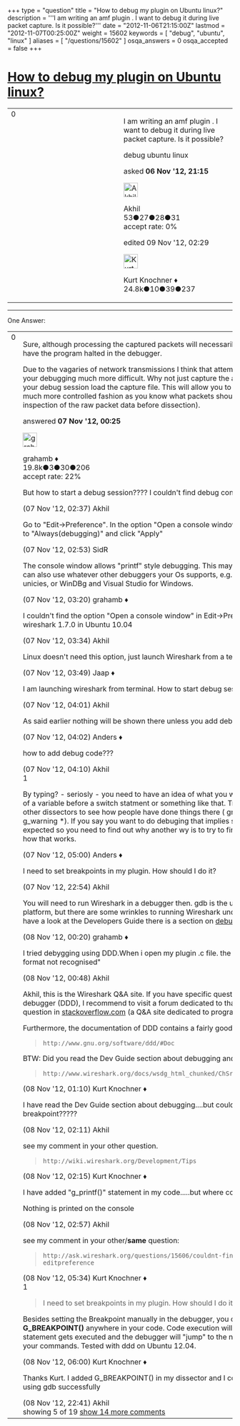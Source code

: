 +++
type = "question"
title = "How to debug my plugin on Ubuntu linux?"
description = '''I am writing an amf plugin . I want to debug it during live packet capture. Is it possible?'''
date = "2012-11-06T21:15:00Z"
lastmod = "2012-11-07T00:25:00Z"
weight = 15602
keywords = [ "debug", "ubuntu", "linux" ]
aliases = [ "/questions/15602" ]
osqa_answers = 0
osqa_accepted = false
+++

<div class="headNormal">

# [How to debug my plugin on Ubuntu linux?](/questions/15602/how-to-debug-my-plugin-on-ubuntu-linux)

</div>

<div id="main-body">

<div id="askform">

<table id="question-table" style="width:100%;"><colgroup><col style="width: 50%" /><col style="width: 50%" /></colgroup><tbody><tr class="odd"><td style="width: 30px; vertical-align: top"><div class="vote-buttons"><div id="post-15602-score" class="post-score" title="current number of votes">0</div><div id="favorite-count" class="favorite-count"></div></div></td><td><div id="item-right"><div class="question-body"><p>I am writing an amf plugin . I want to debug it during live packet capture. Is it possible?</p></div><div id="question-tags" class="tags-container tags">debug ubuntu linux</div><div id="question-controls" class="post-controls"></div><div class="post-update-info-container"><div class="post-update-info post-update-info-user"><p>asked <strong>06 Nov '12, 21:15</strong></p><img src="https://secure.gravatar.com/avatar/b0ed262c234b0aa9fae2e5b2d51b14c2?s=32&amp;d=identicon&amp;r=g" class="gravatar" width="32" height="32" alt="Akhil&#39;s gravatar image" /><p>Akhil<br />
<span class="score" title="53 reputation points">53</span><span title="27 badges"><span class="badge1">●</span><span class="badgecount">27</span></span><span title="28 badges"><span class="silver">●</span><span class="badgecount">28</span></span><span title="31 badges"><span class="bronze">●</span><span class="badgecount">31</span></span><br />
<span class="accept_rate" title="Rate of the user&#39;s accepted answers">accept rate:</span> <span title="Akhil has no accepted answers">0%</span></p></div><div class="post-update-info post-update-info-edited"><p>edited 09 Nov '12, 02:29</p><img src="https://secure.gravatar.com/avatar/23b7bf5b13bc2c98b2e8aa9869ca5d75?s=32&amp;d=identicon&amp;r=g" class="gravatar" width="32" height="32" alt="Kurt%20Knochner&#39;s gravatar image" /><p>Kurt Knochner ♦<br />
<span class="score" title="24767 reputation points"><span>24.8k</span></span><span title="10 badges"><span class="badge1">●</span><span class="badgecount">10</span></span><span title="39 badges"><span class="silver">●</span><span class="badgecount">39</span></span><span title="237 badges"><span class="bronze">●</span><span class="badgecount">237</span></span></p></div></div><div id="comments-container-15602" class="comments-container"></div><div id="comment-tools-15602" class="comment-tools"></div><div class="clear"></div><div id="comment-15602-form-container" class="comment-form-container"></div><div class="clear"></div></div></td></tr></tbody></table>

------------------------------------------------------------------------

<div class="tabBar">

<span id="sort-top"></span>

<div class="headQuestions">

One Answer:

</div>

</div>

<span id="15613"></span>

<div id="answer-container-15613" class="answer">

<table style="width:100%;"><colgroup><col style="width: 50%" /><col style="width: 50%" /></colgroup><tbody><tr class="odd"><td style="width: 30px; vertical-align: top"><div class="vote-buttons"><div id="post-15613-score" class="post-score" title="current number of votes">0</div></div></td><td><div class="item-right"><div class="answer-body"><p>Sure, although processing the captured packets will necessarily be inhibited while you have the program halted in the debugger.</p><p>Due to the vagaries of network transmissions I think that attempting to do so will make your debugging much more difficult. Why not just capture the amf traffic to a file, then in your debug session load the capture file. This will allow you to debug the dissector in a much more controlled fashion as you know what packets should be there (by prior inspection of the raw packet data before dissection).</p></div><div class="answer-controls post-controls"></div><div class="post-update-info-container"><div class="post-update-info post-update-info-user"><p>answered <strong>07 Nov '12, 00:25</strong></p><img src="https://secure.gravatar.com/avatar/d2a7e24ca66604c749c7c88c1da8ff78?s=32&amp;d=identicon&amp;r=g" class="gravatar" width="32" height="32" alt="grahamb&#39;s gravatar image" /><p>grahamb ♦<br />
<span class="score" title="19834 reputation points"><span>19.8k</span></span><span title="3 badges"><span class="badge1">●</span><span class="badgecount">3</span></span><span title="30 badges"><span class="silver">●</span><span class="badgecount">30</span></span><span title="206 badges"><span class="bronze">●</span><span class="badgecount">206</span></span><br />
<span class="accept_rate" title="Rate of the user&#39;s accepted answers">accept rate:</span> <span title="grahamb has 274 accepted answers">22%</span></p></div></div><div id="comments-container-15613" class="comments-container"><span id="15620"></span><div id="comment-15620" class="comment"><div id="post-15620-score" class="comment-score"></div><div class="comment-text"><p>But how to start a debug session???? I couldn't find debug console in Edit-&gt;Preferences</p></div><div id="comment-15620-info" class="comment-info"><span class="comment-age">(07 Nov '12, 02:37)</span> Akhil</div></div><span id="15624"></span><div id="comment-15624" class="comment"><div id="post-15624-score" class="comment-score"></div><div class="comment-text"><p>Go to "Edit-&gt;Preference". In the option "Open a console window", change it from "Never" to "Always(debugging)" and click "Apply"</p></div><div id="comment-15624-info" class="comment-info"><span class="comment-age">(07 Nov '12, 02:53)</span> SidR</div></div><span id="15628"></span><div id="comment-15628" class="comment"><div id="post-15628-score" class="comment-score"></div><div class="comment-text"><p>The console window allows "printf" style debugging. This may be all you require, but you can also use whatever other debuggers your Os supports, e.g. gdb for linux and other unicies, or WinDBg and Visual Studio for Windows.</p></div><div id="comment-15628-info" class="comment-info"><span class="comment-age">(07 Nov '12, 03:20)</span> grahamb ♦</div></div><span id="15629"></span><div id="comment-15629" class="comment not_top_scorer"><div id="post-15629-score" class="comment-score"></div><div class="comment-text"><p>I couldn't find the option "Open a console window" in Edit-&gt;Preferences. I am using wireshark 1.7.0 in Ubuntu 10.04</p></div><div id="comment-15629-info" class="comment-info"><span class="comment-age">(07 Nov '12, 03:34)</span> Akhil</div></div><span id="15630"></span><div id="comment-15630" class="comment not_top_scorer"><div id="post-15630-score" class="comment-score"></div><div class="comment-text"><p>Linux doesn't need this option, just launch Wireshark from a terminal window.</p></div><div id="comment-15630-info" class="comment-info"><span class="comment-age">(07 Nov '12, 03:49)</span> Jaap ♦</div></div><span id="15635"></span><div id="comment-15635" class="comment not_top_scorer"><div id="post-15635-score" class="comment-score"></div><div class="comment-text"><p>I am launching wireshark from terminal. How to start debug session??????????????</p></div><div id="comment-15635-info" class="comment-info"><span class="comment-age">(07 Nov '12, 04:01)</span> Akhil</div></div><span id="15636"></span><div id="comment-15636" class="comment not_top_scorer"><div id="post-15636-score" class="comment-score"></div><div class="comment-text"><p>As said earlier nothing will be shown there unless you add debug code to your plugin.</p></div><div id="comment-15636-info" class="comment-info"><span class="comment-age">(07 Nov '12, 04:02)</span> Anders ♦</div></div><span id="15637"></span><div id="comment-15637" class="comment not_top_scorer"><div id="post-15637-score" class="comment-score"></div><div class="comment-text"><p>how to add debug code???</p></div><div id="comment-15637-info" class="comment-info"><span class="comment-age">(07 Nov '12, 04:10)</span> Akhil</div></div><span id="15638"></span><div id="comment-15638" class="comment"><div id="post-15638-score" class="comment-score">1</div><div class="comment-text"><p>By typing? - seriosly - you need to have an idea of what you want to "debug" say a value of a variable before a switch statment or something like that. Try browsing the code of other dissectors to see how people have done things there ( grep -r DRBUG * )(grep -r g_warning *). If you say you want to do debuging that implies something is not working as expected so you need to find out why another wy is to try to find similar code and figure ut how that works.</p></div><div id="comment-15638-info" class="comment-info"><span class="comment-age">(07 Nov '12, 05:00)</span> Anders ♦</div></div><span id="15678"></span><div id="comment-15678" class="comment not_top_scorer"><div id="post-15678-score" class="comment-score"></div><div class="comment-text"><p>I need to set breakpoints in my plugin. How should I do it?</p></div><div id="comment-15678-info" class="comment-info"><span class="comment-age">(07 Nov '12, 22:54)</span> Akhil</div></div><span id="15680"></span><div id="comment-15680" class="comment not_top_scorer"><div id="post-15680-score" class="comment-score"></div><div class="comment-text"><p>You will need to run Wireshark in a debugger then. gdb is the usual debugger on your platform, but there are some wrinkles to running Wireshark under the debugger. If you have a look at the Developers Guide there is a section on <a href="http://www.wireshark.org/docs/wsdg_html_chunked/ChSrcDebug.html#ChSrcUnixDebug">debugging</a></p></div><div id="comment-15680-info" class="comment-info"><span class="comment-age">(08 Nov '12, 00:20)</span> grahamb ♦</div></div><span id="15687"></span><div id="comment-15687" class="comment not_top_scorer"><div id="post-15687-score" class="comment-score"></div><div class="comment-text"><p>I tried debygging using DDD.When i open my plugin .c file. the debugger prompts "File format not recognised"</p></div><div id="comment-15687-info" class="comment-info"><span class="comment-age">(08 Nov '12, 00:48)</span> Akhil</div></div><span id="15691"></span><div id="comment-15691" class="comment not_top_scorer"><div id="post-15691-score" class="comment-score"></div><div class="comment-text"><p>Akhil, this is the Wireshark Q&amp;A site. If you have specific questions about a certain debugger (DDD), I recommend to visit a forum dedicated to that debugger or ask the question in <a href="http://stackoverflow.com">stackoverflow.com</a> (a Q&amp;A site dedicated to programming).</p><p>Furthermore, the documentation of DDD contains a fairly good tutorial how to use DDD.</p><blockquote><p><code>http://www.gnu.org/software/ddd/#Doc</code></p></blockquote><p>BTW: Did you read the Dev Guide section about debugging and the way how to run ddd?</p><blockquote><p><code>http://www.wireshark.org/docs/wsdg_html_chunked/ChSrcDebug.html#ChSrcUnixDebug</code></p></blockquote></div><div id="comment-15691-info" class="comment-info"><span class="comment-age">(08 Nov '12, 01:10)</span> Kurt Knochner ♦</div></div><span id="15698"></span><div id="comment-15698" class="comment not_top_scorer"><div id="post-15698-score" class="comment-score"></div><div class="comment-text"><p>I have read the Dev Guide section about debugging....but could find how to set breakpoint?????</p></div><div id="comment-15698-info" class="comment-info"><span class="comment-age">(08 Nov '12, 02:11)</span> Akhil</div></div><span id="15699"></span><div id="comment-15699" class="comment not_top_scorer"><div id="post-15699-score" class="comment-score"></div><div class="comment-text"><p>see my comment in your other question.</p><blockquote><p><code>http://wiki.wireshark.org/Development/Tips</code></p></blockquote></div><div id="comment-15699-info" class="comment-info"><span class="comment-age">(08 Nov '12, 02:15)</span> Kurt Knochner ♦</div></div><span id="15701"></span><div id="comment-15701" class="comment not_top_scorer"><div id="post-15701-score" class="comment-score"></div><div class="comment-text"><p>I have added "g_printf()" statement in my code.....but where could i find it printed?????</p><p>Nothing is printed on the console</p></div><div id="comment-15701-info" class="comment-info"><span class="comment-age">(08 Nov '12, 02:57)</span> Akhil</div></div><span id="15708"></span><div id="comment-15708" class="comment not_top_scorer"><div id="post-15708-score" class="comment-score"></div><div class="comment-text"><p>see my comment in your other/<strong>same</strong> question:</p><blockquote><p><code>http://ask.wireshark.org/questions/15606/couldnt-find-debug-console-option-in-editpreference</code></p></blockquote></div><div id="comment-15708-info" class="comment-info"><span class="comment-age">(08 Nov '12, 05:34)</span> Kurt Knochner ♦</div></div><span id="15712"></span><div id="comment-15712" class="comment"><div id="post-15712-score" class="comment-score">1</div><div class="comment-text"><blockquote><p>I need to set breakpoints in my plugin. How should I do it?</p></blockquote><p>Besides setting the Breakpoint manually in the debugger, you can use the macro <strong>G_BREAKPOINT()</strong> anywhere in your code. Code execution will stop as soon as that statement gets executed and the debugger will "jump" to the next line of code and wait for your commands. Tested with ddd on Ubuntu 12.04.</p></div><div id="comment-15712-info" class="comment-info"><span class="comment-age">(08 Nov '12, 06:00)</span> Kurt Knochner ♦</div></div><span id="15756"></span><div id="comment-15756" class="comment not_top_scorer"><div id="post-15756-score" class="comment-score"></div><div class="comment-text"><p>Thanks Kurt. I added G_BREAKPOINT() in my dissector and I could debug my dissector using gdb successfully</p></div><div id="comment-15756-info" class="comment-info"><span class="comment-age">(08 Nov '12, 22:41)</span> Akhil</div></div></div><div id="comment-tools-15613" class="comment-tools"><span class="comments-showing"> showing 5 of 19 </span> <a href="#" class="show-all-comments-link">show 14 more comments</a></div><div class="clear"></div><div id="comment-15613-form-container" class="comment-form-container"></div><div class="clear"></div></div></td></tr></tbody></table>

</div>

<div class="paginator-container-left">

</div>

</div>

</div>

